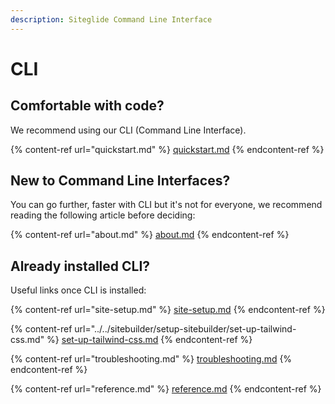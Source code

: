 ```yaml
---
description: Siteglide Command Line Interface
---
```


# CLI

## Comfortable with code?

We recommend using our CLI (Command Line Interface).

{% content-ref url="quickstart.md" %}
[quickstart.md](quickstart.md)
{% endcontent-ref %}

## New to Command Line Interfaces?

You can go further, faster with CLI but it's not for everyone, we recommend reading the following article before deciding:

{% content-ref url="about.md" %}
[about.md](about.md)
{% endcontent-ref %}

## Already installed CLI?

Useful links once CLI is installed:

{% content-ref url="site-setup.md" %}
[site-setup.md](site-setup.md)
{% endcontent-ref %}

{% content-ref url="../../sitebuilder/setup-sitebuilder/set-up-tailwind-css.md" %}
[set-up-tailwind-css.md](../../sitebuilder/setup-sitebuilder/set-up-tailwind-css.md)
{% endcontent-ref %}

{% content-ref url="troubleshooting.md" %}
[troubleshooting.md](troubleshooting.md)
{% endcontent-ref %}

{% content-ref url="reference.md" %}
[reference.md](reference.md)
{% endcontent-ref %}
